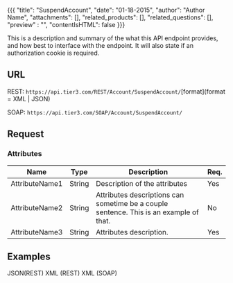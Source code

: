 {{{
  "title": "SuspendAccount",
  "date": "01-18-2015",
  "author": "Author Name",
  "attachments": [],
  "related_products": [],
  "related_questions": [],
  "preview" : "",
  "contentIsHTML": false
}}}

This is a description and summary of the what this API endpoint provides, and how best to interface with the endpoint. It will also state if an authorization cookie is required.

## URL

<div class="kb-api-urls">
  <div class="kb-api-urls-inner">
    <p>REST: <span class="url"><code>https://api.tier3.com/REST/Account/SuspendAccount/</code></span>[format](format =  XML | JSON)</p>
    <p>SOAP: <span class="url"><code>https://api.tier3.com/SOAP/Account/SuspendAccount/</code></span></p>
  </div>
</div>


## Request
### Attributes

| Name         | Type   | Description                                                                      | Req. |
|--------------|--------|----------------------------------------------------------------------------------|------|
| AttributeName1 | String | Description of the attributes                                                   | Yes  |
| AttributeName2 | String | Attributes descriptions can sometime be a couple sentence. This is an example of that. | No   |
| AttributeName3 | String | Attributes description.                                      | Yes  |


## Examples

<div class="kb-api-examples">
  <div class="kb-api-examples-header">
    <a class="kb-api-example-title active">JSON(REST)</a>
    <a class="kb-api-example-title">XML (REST)</a>
    <a class="kb-api-example-title">XML (SOAP)</a>
  </div>
</div>